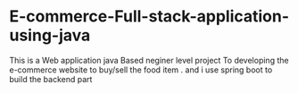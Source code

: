 # E-commerce-Full-stack-application-using-java
This is a Web application java Based neginer level project  To developing the e-commerce website to buy/sell the food item . and i use spring boot to build the backend part
